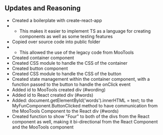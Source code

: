 ## Updates and Reasoning
- Created a boilerplate with create-react-app
- - This makes it easier to implement TS as a language for creating components as well as some testing features
- Copied over source code into public folder
- - This allowed the use of the legacy code from MooTools
- Created container component
- Created CSS module to handle the CSS of the container
- Created button component
- Created CSS module to handle the CSS of the button
- Created state management within the container component, with a function passed to the button to handle the onClick event
- Added id to MooTools created div (#wording)
- Added id to React created div (#words)
- Added: document.getElementById('words').innerHTML = text; to the MyFunComponent.ButtonClicked method to have communication from the MooTools Component to the React div (#words)
- Created function to show "Four" to both of the divs from the React component as well, making it bi-directional from the React Component and the MooTools component